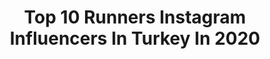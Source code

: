 ---
title: Top 10 Runners Instagram Influencers In Turkey In 2020
description: >-
  Find top runners Instagram influencers in Turkey in 2020. Most popular hashtags: #runner #sunum #modernpentathlon #triathlon.
platform: Instagram
profiles:
  - username: "sdlasln"
    fullname: >-
      Sıdal 🦁
    location: "Turkey"
    followers: 8628
    engagement: 1403
    commentsToLikes: 0.012611
    id: ck8t35skq1zk20j78td5n794m
    verified: false
    hashtags: "#beyou, #pool, #feels, #pinksky"
  - username: "ilkeozyuksel"
    fullname: >-
      İlke Özyüksel
    location: "Turkey"
    followers: 8719
    engagement: 943
    commentsToLikes: 0.022902
    id: ck5zmd3d2mcmp0i140toctr7f
    verified: false
    hashtags: "#athletes, #england, #brandweek, #brandweek2019"
  - username: "abaciogluburak"
    fullname: >-
      Burak Abacıoğlu
    location: "Turkey"
    followers: 10457
    engagement: 587
    commentsToLikes: 0.015476
    id: ck13cx6uv2lsg0i195khcy74a
    verified: false
    hashtags: "#runnershigh, #berlinmarathon, #playfortheworld, #playinside"
  - username: "kanavicem42"
    fullname: >-
      💫
    location: "Turkey"
    followers: 7974
    engagement: 852
    commentsToLikes: 0.099894
    id: ck8t3edtn2ybe0j78bqx4ra8x
    verified: false
    hashtags: "#ceyizlik, #ceyizhazirligi, #evindekalturkiyem, #seccademodelleri"
  - username: "kubragelinn"
    fullname: >-
      🏆FARMASİ ALTIN MÜDÜR🏆🇹🇷
    location: "Turkey"
    followers: 28934
    engagement: 331
    commentsToLikes: 0.053857
    id: ck8t6l81qdzx00j78ootjs0h1
    verified: false
    hashtags: "#homestyle, #pastatarifleri, #makrome, #dekor"
  - username: "handeyapimi"
    fullname: >-
      handeyapimi
    location: "Turkey"
    followers: 20398
    engagement: 431
    commentsToLikes: 0.045323
    id: ck1385cvrek520i193g7ci84d
    verified: false
    hashtags: "#elyap, #evim, #ht340tanitim, #runner"
  - username: "sevalinbloguu"
    fullname: >-
      Seval  ✨
    location: "Turkey"
    followers: 153243
    engagement: 97
    commentsToLikes: 0.096799
    id: ck135ecrq108r0i19x49mx7vb
    verified: false
    hashtags: "#bindall, #tavukyemekleri, #sunum, #yikanabilirhali"
  - username: "mahmutcinci_photographer"
    fullname: >-
      Mahmut Cinci
    location: "Turkey"
    followers: 27476
    engagement: 327
    commentsToLikes: 0.029768
    id: ck0udvr46jxwz0i19g1izrs6m
    verified: false
    hashtags: "#goodbye2019, #triathlonmotivation, #climbing, #redbullhomerun"
  - username: "homebysunum"
    fullname: >-
      ☘☘
    location: "Turkey"
    followers: 2045
    engagement: 3135
    commentsToLikes: 0.050737
    id: ck15rpvfd93fb0i196d1m9y81
    verified: false
    hashtags: "#metoo, #ucak19ma, #limon, #russiancak"
  - username: "nevallina"
    fullname: >-
      Neval Gördük
    location: "Turkey"
    followers: 52566
    engagement: 228
    commentsToLikes: 0.028122
    id: ck138bef5ffaz0i190scw8llf
    verified: false
    hashtags: "#getfit, #sporkamp, #nevalg, #triathlon"
---